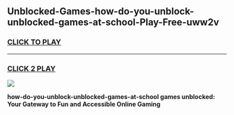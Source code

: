 
## Unblocked-Games-how-do-you-unblock-unblocked-games-at-school-Play-Free-uww2v
<h3>
<a href="https://premium76.site?title=how-do-you-unblock-unblocked-games-at-school&ref=21A">CLICK TO PLAY</a></h3>
<hr>

<h3>
<a href="https://premium76.site?title=how-do-you-unblock-unblocked-games-at-school&ref=21A">CLICK 2 PLAY</a>
  
</h3>

<a href="https://premium76.site?title=how-do-you-unblock-unblocked-games-at-school&ref=21A"><img src="https://clearcache.store/games.png"></a>


**how-do-you-unblock-unblocked-games-at-school games unblocked: Your Gateway to Fun and Accessible Online Gaming**
